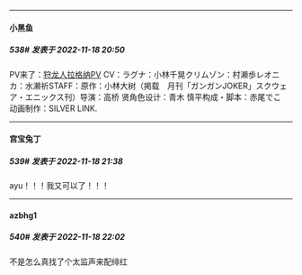 

*****

####  小黑鱼  
##### 538#       发表于 2022-11-18 20:50

PV来了：[狩龙人拉格纳PV](https://www.bilibili.com/video/BV1tG4y147nX/?spm_id_from=333.337.search-card.all.click&amp;vd_source=eb9c9dc9577fbc6e50c606c8528cc272)
CV：ラグナ：小林千晃クリムゾン：村濑歩レオニカ：水濑祈STAFF：原作：小林大树（掲载　月刊「ガンガンJOKER」スクウェア・エニックス刊）导演：高桥 贤角色设计：青木 慎平构成・脚本：赤尾でこ　动画制作：SILVER LINK.



*****

####  宫宝兔丁  
##### 539#       发表于 2022-11-18 21:38

ayu！！！我又可以了！！！



*****

####  azbhg1  
##### 540#       发表于 2022-11-18 22:02

不是怎么真找了个太监声来配绯红

